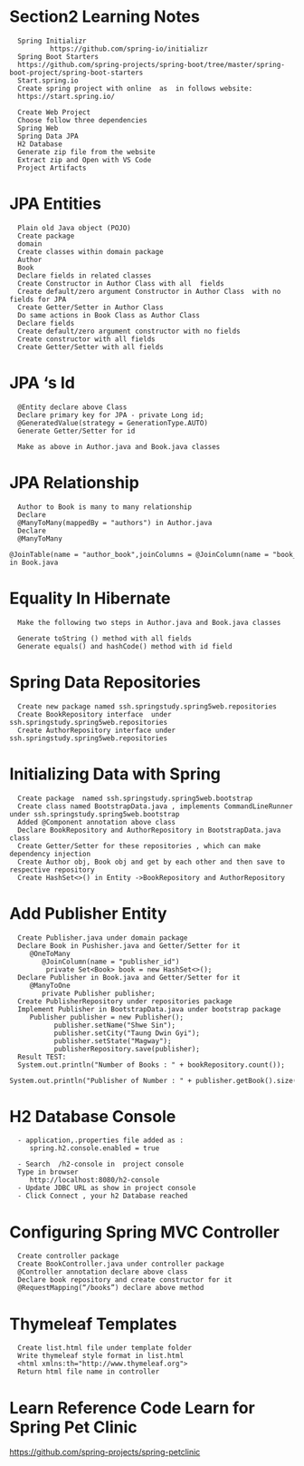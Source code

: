 Section2 Learning Notes
========================
      Spring Initializr 
              https://github.com/spring-io/initializr
      Spring Boot Starters
      https://github.com/spring-projects/spring-boot/tree/master/spring-boot-project/spring-boot-starters
      Start.spring.io
      Create spring project with online  as  in follows website:
      https://start.spring.io/

      Create Web Project
      Choose follow three dependencies
      Spring Web
      Spring Data JPA
      H2 Database
      Generate zip file from the website
      Extract zip and Open with VS Code
      Project Artifacts


JPA Entities
============
      Plain old Java object (POJO)
      Create package
      domain
      Create classes within domain package
      Author
      Book
      Declare fields in related classes
      Create Constructor in Author Class with all  fields
      Create default/zero argument Constructor in Author Class  with no fields for JPA
      Create Getter/Setter in Author Class 
      Do same actions in Book Class as Author Class
      Declare fields 
      Create default/zero argument constructor with no fields
      Create constructor with all fields 
      Create Getter/Setter with all fields
      
JPA ‘s Id
==========
      @Entity declare above Class
      Declare primary key for JPA - private Long id;
      @GeneratedValue(strategy = GenerationType.AUTO)
      Generate Getter/Setter for id

      Make as above in Author.java and Book.java classes
      
JPA  Relationship
==================

      Author to Book is many to many relationship
      Declare 
      @ManyToMany(mappedBy = "authors") in Author.java
      Declare 
      @ManyToMany
      @JoinTable(name = "author_book",joinColumns = @JoinColumn(name = "book_id"),inverseJoinColumns = @JoinColumn(name = "author_id")) in Book.java
      
Equality In Hibernate
=====================

      Make the following two steps in Author.java and Book.java classes

      Generate toString () method with all fields
      Generate equals() and hashCode() method with id field

Spring Data Repositories
===========================
      Create new package named ssh.springstudy.spring5web.repositories
      Create BookRepository interface  under ssh.springstudy.spring5web.repositories
      Create AuthorRepository interface under ssh.springstudy.spring5web.repositories
Initializing Data with Spring
=============================
      Create package  named ssh.springstudy.spring5web.bootstrap
      Create class named BootstrapData.java , implements CommandLineRunner under ssh.springstudy.spring5web.bootstrap
      Added @Component annotation above class
      Declare BookRepository and AuthorRepository in BootstrapData.java class
      Create Getter/Setter for these repositories , which can make dependency injection
      Create Author obj, Book obj and get by each other and then save to respective repository
      Create HashSet<>() in Entity ->BookRepository and AuthorRepository
      
Add Publisher Entity
======================

      Create Publisher.java under domain package
      Declare Book in Pushisher.java and Getter/Setter for it
         @OneToMany
            @JoinColumn(name = "publisher_id")
             private Set<Book> book = new HashSet<>();
      Declare Publisher in Book.java and Getter/Setter for it
         @ManyToOne
            private Publisher publisher;
      Create PublisherRepository under repositories package
      Implement Publisher in BootstrapData.java under bootstrap package
         Publisher publisher = new Publisher();
               publisher.setName("Shwe Sin");
               publisher.setCity("Taung Dwin Gyi");
               publisher.setState("Magway");
               publisherRepository.save(publisher);
      Result TEST:
      System.out.println("Number of Books : " + bookRepository.count());
      System.out.println("Publisher of Number : " + publisher.getBook().size());

H2 Database Console
=====================

      - application,.properties file added as :
         spring.h2.console.enabled = true

      - Search  /h2-console in  project console
      Type in browser
         http://localhost:8080/h2-console
      - Update JDBC URL as show in project console
      - Click Connect , your h2 Database reached
      
Configuring Spring MVC Controller
==================================

      Create controller package
      Create BookController.java under controller package
      @Controller annotation declare above class
      Declare book repository and create constructor for it
      @RequestMapping(“/books”) declare above method

Thymeleaf Templates
=========================

      Create list.html file under template folder
      Write thymeleaf style format in list.html
      <html xmlns:th="http://www.thymeleaf.org">
      Return html file name in controller

Learn Reference Code Learn for Spring Pet Clinic
================================================
   https://github.com/spring-projects/spring-petclinic
